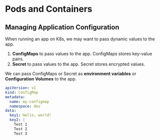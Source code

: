 # Pods and Containers

## Managing Application Configuration
When running an app on K8s, we may want to pass dynamic values to the app. <br/>
1. <b>ConfigMaps</b> to pass values to the app. ConfigMaps stores key-value pairs.
2. <b>Secret</b> to pass values to the app. Secret stores encrypted values.

We can pass ConfigMaps or Secret as <b>environment variables</b> or <b>Configuration Volumes</b> to the app. 

```yaml
apiVersion: v1
kind: ConfigMap
metadata:
  name: my-configmap
  namespace: dev
data:
  key1: Hello, world!
  key2: |
    Test 1
    Test 2
    Test 3
```